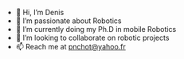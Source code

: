 - 👋 Hi, I’m Denis
- 👀 I’m passionate about Robotics
- 🌱 I’m currently doing my Ph.D in mobile Robotics
- 💞️ I’m looking to collaborate on robotic projects
- 📫 Reach me at pnchot@yahoo.fr

<!---
pnchot/pnchot is a ✨ special ✨ repository because its `README.md` (this file) appears on your GitHub profile.
You can click the Preview link to take a look at your changes.
--->
